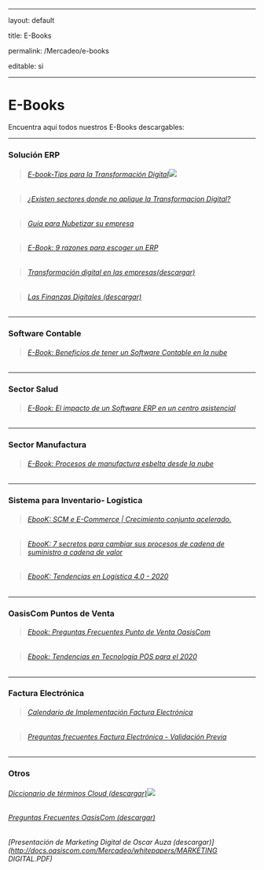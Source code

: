 ﻿---


layout: default


title: E-Books


permalink: /Mercadeo/e-books


editable: si


---





# E-Books


 


Encuentra aquí todos nuestros E-Books descargables:





------------------------------------------------------





### Solución ERP 






>###### [E-book-Tips para la Transformación Digital](http://docs.oasiscom.com/Mercadeo/e-books/ebook-tips-para-la-transformacion-digital.pdf)![](http://docs.oasiscom.com/Mercadeo/fichas/Gift_new100gif.gif)

>###### [¿Existen sectores donde no aplique la Transformacion Digital?](http://docs.oasiscom.com/Mercadeo/e-books/existen-sectores-donde-no-aplique-la-tranformacion-digital.pdf)


>###### [Guía para Nubetizar su empresa](http://docs.oasiscom.com/Mercadeo/fichas/E-book_Guia_para_nubetizar_su_empresa.pdf)


>###### [E-Book: 9 razones para escoger un ERP](http://docs.oasiscom.com/Mercadeo/fichas/E-BOOK-9-razones-para-escoger-un-erp.pdf)


>###### [Transformación digital en las empresas(descargar)](http://docs.oasiscom.com/Mercadeo/whitepapers/Brochure_Transformacion_Digital_06062017_01.pdf)


>###### [Las Finanzas Digitales (descargar)](http://docs.oasiscom.com/Mercadeo/whitepapers/Las_finanzas_digitales.pdf)








---


### Software Contable


>###### [E-Book: Beneficios de tener un Software Contable en la nube](http://docs.oasiscom.com/Mercadeo/e-books/Beneficios-de-tener-software-contable.pdf)





---


### Sector Salud





>###### [E-Book: El impacto de un Software ERP en un centro asistencial](http://docs.oasiscom.com/Mercadeo/fichas/EBook-Salud-El-impacto-de-un-software-Erp-en-un-centro-asistencial.pdf)





---


### Sector Manufactura 





>###### [E-Book: Procesos de manufactura esbelta desde la nube](http://docs.oasiscom.com/Mercadeo/e-books/ebook-manufactura-esbelta.pdf)





---


### Sistema para Inventario- Logística



>###### [EbooK: SCM e E-Commerce | Crecimiento conjunto acelerado.](http://docs.oasiscom.com/Mercadeo/e-books/Ebook-SCM-E-commerce.pdf)

>###### [EbooK: 7 secretos para cambiar sus procesos de cadena de suministro a cadena de valor](http://docs.oasiscom.com/Mercadeo/e-books/E-book-logistica-7-secretos-para-cambiar-su-cadena-de-suministro-a-cadena-valor-2019.pdf)


>###### [EbooK: Tendencias en Logística 4.0 - 2020](http://docs.oasiscom.com/Mercadeo/e-books/Ebook-tendencias-logistica-2020.pdf)


---


### OasisCom Puntos de Venta


>###### [Ebook: Preguntas Frecuentes Punto de Venta OasisCom](http://docs.oasiscom.com/Mercadeo/e-books/e-book-preguntas-frecuentes-punto-de-venta-oasiscom.pdf)  


>###### [Ebook: Tendencias en Tecnología POS para el 2020](http://docs.oasiscom.com/Mercadeo/e-books/tendencias-pos-ebook.pdf)





---


### Factura Electrónica

>###### [Calendario de Implementación Factura Electrónica](http://docs.oasiscom.com/Mercadeo/e-books/calendario-factura-electronica.pdf) 



>###### [Preguntas frecuentes Factura Electrónica - Validación Previa](http://docs.oasiscom.com/Mercadeo/e-books/Preguntas-frecuentes-factura-electronica-validacion-previa.pdf) 





---


### Otros





###### [Diccionario de términos Cloud  (descargar)](http://docs.oasiscom.com/Mercadeo/e-books/diccionario-terminos-cloud.pdf)![](http://docs.oasiscom.com/Mercadeo/fichas/Gift_new100gif.gif)
###### [Preguntas Frecuentes OasisCom  (descargar)](http://docs.oasiscom.com/Mercadeo/e-books/preguntas-frecuentes-general.pdf)
###### [Presentación de Marketing Digital de Oscar Auza  (descargar)](http://docs.oasiscom.com/Mercadeo/whitepapers/MARKETING DIGITAL.PDF)





